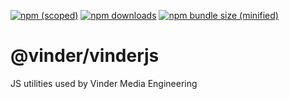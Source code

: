 [![npm (scoped)](https://img.shields.io/npm/v/@vinder/vinderjs.svg)](https://github.com/sizeight/vinderjs)
[![npm downloads](https://img.shields.io/npm/dm/@vinder/vinderjs.svg)](https://github.com/sizeight/vinderjs)
[![npm bundle size (minified)](https://img.shields.io/bundlephobia/min/@vinder/vinderjs.svg)](https://github.com/sizeight/vinderjs)

# @vinder/vinderjs
JS utilities used by Vinder Media Engineering
